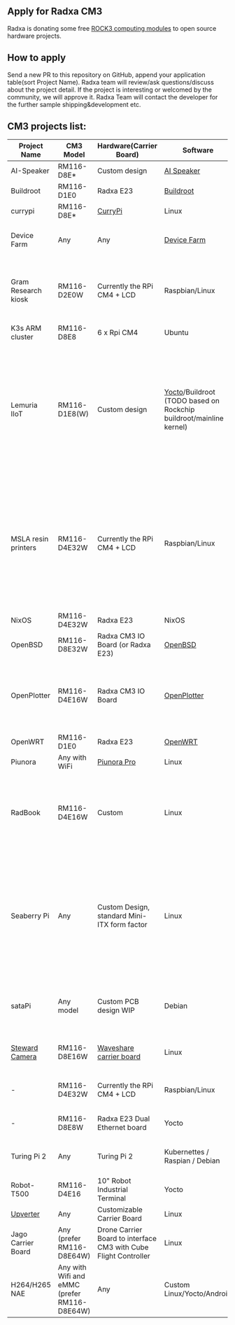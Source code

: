 ## Apply for Radxa CM3

Radxa is donating some free [ROCK3 computing modules](https://wiki.radxa.com/Rock3/CM3) to open source hardware projects.

## How to apply

Send a new PR to this repository on GitHub, append your application table(sort Project Name). Radxa team will review/ask questions/discuss about the project detail. If the project is interesting or welcomed by the community, we will approve it. Radxa Team will contact the developer for the further sample shipping&development etc.

## CM3 projects list:

| Project Name        | CM3 Model     | Hardware(Carrier Board)                                      | Software                                                | Notes                                                        |
| ------------------- | ------------- | ------------------------------------------------------------ | ------------------------------------------------------- | ------------------------------------------------------------ |
| AI-Speaker          | RM116-D8E\*   | Custom design                                                | [AI Speaker](https://ai-speaker.com/docs/ais_app_index) | We would like to release something like Home Assistant Amber dev board with Radxa CM3 |
| Buildroot           | RM116-D1E0    | Radxa E23                                                    | [Buildroot](https://buildroot.org/)                     | Adding CM3 support for buildroot                             |
| currypi             | RM116-D8E\*   | [CurryPi](https://github.com/devguardio/currypi)             | Linux                                                   | [Pictures](https://twitter.com/arvidep/status/1445363759313297412) |
| Device Farm         | Any           | Any                                                          | [Device Farm](https://github.com/device-farm)           | DEVICE.FARM is a platform to deploy containerized services to IoT devices, similar to Balena. We need the board for testing before we publish them as supported. |
| Gram Research kiosk | RM116-D2E0W   | Currently the RPi CM4 + LCD                                  | Raspbian/Linux                                          | Custom carrier board for compute module, integrated into slim 2k resolution LCD shell. Project will be open sourced when it is completed, currently it's not public. Here are some early photos: https://i.imgur.com/3xsmMi8.png https://i.imgur.com/irzZMza.png |
| K3s ARM cluster     | RM116-D8E8    | 6 x Rpi CM4                                                  | Ubuntu                                                  | Testing Kubernetes on AArch64 micro clusters                 |
| Lemuria IIoT        | RM116-D1E8(W) | Custom design                                                | [Yocto](https://gitlab.com/linumiz/lemuria/meta-lemuria)/Buildroot (TODO based on Rockchip buildroot/mainline kernel)                                         | Upcoming open souce Industrail IoT hardware with following key features, 12 - 75V DC wide operating range, 5 x UART (RS232/485), 2 x CANFD, 6 x Digital Output, 6 x Digital Input, 4 x Analog Input, 2 x Ethernet, Security (TPM - SLB9670, ATECC608B), 1 x M2.0 for CAT 4 LTE, RTC (with super capacitor), 1 x USB Host port, 1 x MIPI DSI (for future expansion of panel PC). Currently the version 1 of the hardware is functional tested with RPi CM4 and SOQuartz (external eMMC with manual patching). Plan is to deliver the functional software based on custom embedded Linux based on Buildroot/Yocto. Note: Project will be open sourced with documentation after test completion for Version 2. |
| MSLA resin printers | RM116-D4E32W  | Currently the RPi CM4 + LCD                                  | Raspbian/Linux                                          | The project is currently in experimental state, I am working on Linux driver for current state-of-the-art LCDs featured on resin printers. However, these LCDs use 2x 4-lane MIPI interface, thus I am experimenting with multiplexing MIPI on Rpi CM4 (which sucks). This is why I am reaching out to you - as ROCK3 features 2x 4-lane MIPI! This is a killer feature for such a project. Just to give you context; the resin 3D printing is extremely limited a dominated by Chitusystems. They have terrible closed ecosystem, unlike the open ecosystem available for FDM printers. It is really hard for open project to start, as there is a big obstacle in driving high-resolution LCDs required for these printers. |
| NixOS               | RM116-D4E32W  | Radxa E23                                                    | NixOS                                                   | -                                                            |
| OpenBSD             | RM116-D8E32W  | Radxa CM3 IO Board (or Radxa E23)                            | [OpenBSD](https://www.openbsd.org/)                     | I would like add support for the Radxa CM3 to OpenBSD and continue to help port [UEFI](https://github.com/jaredmcneill/quartz64_uefi). |
| OpenPlotter         | RM116-D4E16W  | Radxa CM3 IO Board                                           | [OpenPlotter](https://openmarine.net/openplotter)       | I would like to look into running the OpenMarine/Openplotter platform on the Radxa CM3 + the IO board, with a special focus on using the UARTS for NMEA-0183 communication. The RM116-D4E16W is the somewhat economical choice, and it could be interesting to see how much functionality could be packed onto an RM116-D8E32W. |
| OpenWRT             | RM116-D1E0    | Radxa E23                                                    | [OpenWRT](https://openwrt.org/)                         | I would like to port Openwrt on CM3 + Radxa E23 carrier board |
| Piunora             | Any with WiFi | [Piunora Pro](https://www.crowdsupply.com/diodes-delight/piunora) | Linux                                              | For compatability testing and new hardware designs           |
| RadBook             | RM116-D4E16W  | Custom                                                       | Linux                                                   | A generic netbook motherboard schematic in KiCAD, for upgrading existing Atom-based devices from 2010s. Community will be encouraged to submit their PCB designs fitting aftermarket computers. A reference design for em350 will be provided, however a board for vastly popular eeePC would probably gain a lot of attention. Currently only Radxa CM3 is suitable, due to its unique LVDS output feature.
| Seaberry Pi         | Any           | Custom Design, standard Mini-ITX form factor                 | Linux                                                   | The Seaberry Pi is a full-featured Raspberry Pi CM4 or Radxa CM3 carrier board in a standard Mini-ITX form factor that exposes the PCIe bus to a variety of different connector types, which include one M.2 Key M slot for NVME SSD, four PCIe Mini connectors, four PCIe M.2 Key E connectors (with dual PCIe and dual Reset lines support to accommodate  dual Coral AI TPU M.2 modules), one x16 standard PCIe add-on card connector (x1 PCIe Lane functionality), and one x1 PCIe side connector. Full description and data can be found here: https://www.tindie.com/products/alftel/seaberry-pi-cm4-carrier-board/ |
| sataPi              | Any model     | Custom PCB design WIP                                        | Debian                                                  | sataPi is a project that aims to fill the empty sata bay slots from a pc case with computing power. Since it is inside a pc, the power will be delivered trough standard conectors in pcs like molex or sata power. Project will be fully opensource, and maybe there will be a kickstarter campaign for it. |
| [Steward Camera](https://www.stewardai.com/) | RM116-D8E16W     | [Waveshare carrier board](https://wiki.radxa.com/Rock3/CM3/wavesharecm4iobase) | Linux | Open source phentotyping hardware, using NIR + RGB cameras + environment sensors. Designed to be used by farmers, implementing the latest in agriculture research.  |
| -                   | RM116-D4E32W  | Currently the RPi CM4 + LCD                                  | Raspbian/Linux                                          | Project will be open sourced closer to going on sale, currently it's not public, details and photos can be shared privately. There is some tease photos [here](https://twitter.com/arturo182/status/1364003299083624452). |
| -                   | RM116-D8E8W   | Radxa E23 Dual Ethernet board                                | Yocto                                                   | Trying to replace an STM32MP1 with a CM3 for a Home Firewall Project (to be released when in presentable state) |
| Turing Pi 2         | Any           | Turing Pi 2                                                  | Kubernettes / Raspian / Debian                          | Raspberry Pis are almost impossible to find. Turing PI 2 just released. Curious if this drop in replacement would work. 1 would be enough, 4 would be better as there are 4 slots|  
| Robot-T500          | RM116-D4E16   | 10" Robot Industrial Terminal                                | Yocto                                                   | Need replacement for Pi CM4. This device is LAN based and optionally Wifi based vehicle mount.            | 
| [Upverter](https://modular.upverter.com)            | Any           | Customizable Carrier Board                                   | Linux                                                   | Add Radxa CM3 support to Modular Upverter |
| Jago Carrier Board            | Any (prefer RM116-D8E64W)           | Drone Carrier Board to interface CM3 with Cube Flight Controller                                   | Linux                                                   | Add Radxa CM3 support to Menapia's Jago Carrier Board for drone companion computer |
| H264/H265 NAE           | Any with Wifi and eMMC (prefer RM116-D8E64W)           | Any                                   | Custom Linux/Yocto/Android                                                   | We would like to ultise CM3 to explore and improve Media Process Platform Drivers, specailly as it also has the newer IP on the slicon including H265 and to also create HDMI RX HAT to allow HDMI capture. network adaptive video encoder application |
